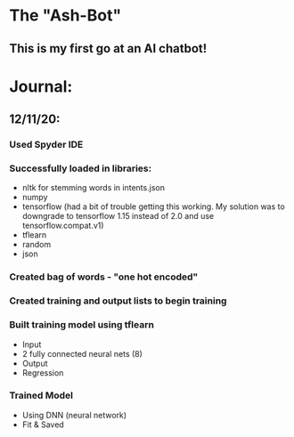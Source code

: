 # The "Ash-Bot"
## This is my first go at an AI chatbot! 
# Journal: 
## 12/11/20:
### Used Spyder IDE
### Successfully loaded in libraries:
- nltk for stemming words in intents.json
- numpy
- tensorflow (had a bit of trouble getting this working. My solution was to downgrade to tensorflow 1.15 instead of 2.0 and use tensorflow.compat.v1) 
- tflearn
- random
- json 
### Created bag of words - "one hot encoded" 
### Created training and output lists to begin training 
### Built training model using tflearn
- Input
- 2 fully connected neural nets (8)
- Output
- Regression
### Trained Model
- Using DNN (neural network) 
- Fit & Saved

